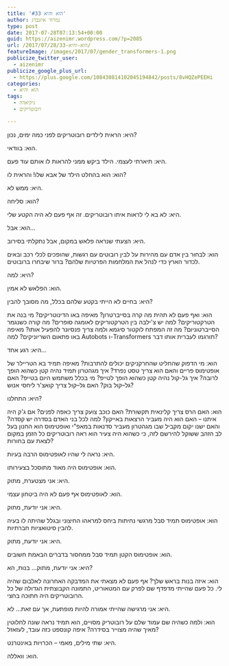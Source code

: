 ```yaml
---
title: 'הוא והיא #33'
author: נמרוד איזנברג
type: post
date: 2017-07-28T07:13:54+00:00
guid: https://aizenimr.wordpress.com/?p=2085
url: /2017/07/28/הוא-והיא-33/
featureImage: /images/2017/07/gender_transformers-1.png
publicize_twitter_user:
  - aizenimr
publicize_google_plus_url:
  - https://plus.google.com/108430814102045194842/posts/8vHQZePEEHi
categories:
  - הוא והיא
tags:
  - גיקיאדה
  - רובוטריקים

---
```

<span lang="he-IL">היא</span><span lang="en-US">: </span><span lang="he-IL">הראית לילדים רובוטריקים לפני כמה ימים</span><span lang="en-US">, </span><span lang="he-IL">נכון</span><span lang="en-US">?</span>

<span lang="he-IL">הוא</span><span lang="en-US">: </span><span lang="he-IL">בוודאי</span><span lang="en-US">.</span>

<span lang="he-IL">היא</span><span lang="en-US">: </span><span lang="he-IL">תיארתי לעצמי</span><span lang="en-US">. </span><span lang="he-IL">הילד ביקש ממני להראות לו אותם עוד פעם</span><span lang="en-US">.</span>

<span lang="he-IL">הוא</span><span lang="en-US">: </span><span lang="he-IL">הוא בהחלט הילד של אבא שלו</span><span lang="en-US">! </span><span lang="he-IL">והראית לו</span><span lang="en-US">?</span>

<span lang="he-IL">היא</span><span lang="en-US">: </span><span lang="he-IL">ממש לא</span><span lang="en-US">.</span>

<span lang="he-IL">הוא</span><span lang="en-US">: </span><span lang="he-IL">סליחה</span><span lang="en-US">?</span>

<span lang="he-IL">היא</span><span lang="en-US">: </span><span lang="he-IL">לא בא לי לראות איתו רובוטריקים</span><span lang="en-US">. </span><span lang="he-IL">זה אף פעם לא היה הקטע שלי</span><span lang="en-US">.</span>

<span lang="he-IL">הוא</span><span lang="en-US">: </span><span lang="he-IL">אבל</span><span lang="en-US">&#8230;</span>

היא: הצעתי שנראה פלאש במקום, אבל נתקלתי בסירוב.

הוא: לבחור בין אדם עם מהירות על לבין רובוטים עם רגשות, שהופכים לכלי רכב ובאים לכדור הארץ כדי לנהל את המלחמות הפרטיות שלהם? ברור שיבחרו ברובוטים.

היא: למה?

הוא: הפלאש לא אמין.

<span lang="he-IL">היא</span><span lang="en-US">: בחיים </span><span lang="he-IL">לא הייתי בקטע שלהם בכלל</span><span lang="en-US">, </span><span lang="he-IL">מה מסובך להבין</span><span lang="en-US">?</span>

<span lang="he-IL">הוא</span><span lang="en-US">: </span><span lang="he-IL">ואף פעם לא תהית מה קרה בסייברטרון</span><span lang="en-US">? </span><span lang="he-IL">מאיפה באו הדינוטריקים</span><span lang="en-US">? </span><span lang="he-IL">מי בנה את הטרקטוריקים</span><span lang="en-US">? </span><span lang="he-IL">למה יש צ</span><span lang="en-US">'</span><span lang="he-IL">ילבה בין הטרקטוריקים לאומגה סופרים</span><span lang="en-US">? </span><span lang="he-IL">מה קורה כשנגמר הסייברטוניום</span><span lang="en-US">? </span><span lang="he-IL">מה זה המפתח לוקטור סיגמא ולמה צריך פנסיונר להפעיל אותו</span><span lang="en-US">? </span><span lang="he-IL">מאיפה באו פתאום השריוניקים</span><span lang="en-US">? </span><span lang="he-IL">למה </span><span lang="en-US">Autobots </span><span lang="he-IL">ו</span><span lang="en-US">-Transformers </span><span lang="he-IL">תורגמו לעברית אותו דבר</span><span lang="en-US">?</span>

<span lang="he-IL">היא</span><span lang="en-US">: </span><span lang="he-IL">רגע אחד</span><span lang="en-US">&#8230;</span>

<span lang="he-IL">הוא</span><span lang="en-US">: </span><span lang="he-IL">מי הדפוק שהחליט שהחרקניקים יכולים להתרבות</span><span lang="en-US">? </span><span lang="he-IL">מאיפה תמיד בא הטריילר של אופטימוס פריים והאם הוא צריך טסט נפרד</span><span lang="en-US">? </span><span lang="he-IL">איך מגהטרון תמיד נהיה קטן כשהוא הופך לרובה</span><span lang="en-US">? </span><span lang="he-IL">איך גל-קול נהיה קטן כשהוא הופך לטייפ</span><span lang="en-US">? </span><span lang="he-IL">מי בכלל משתמש היום בטייפ</span><span lang="en-US">? </span><span lang="he-IL">האם גל</span><span lang="en-US">&#8211;</span><span lang="he-IL">קול בוק</span><span lang="en-US">? </span><span lang="he-IL">האם גל</span><span lang="en-US">&#8211;</span><span lang="he-IL">קול צריך קואצ</span><span lang="en-US">'</span><span lang="he-IL">ר ליחסי אנוש</span><span lang="en-US">?</span>

<span lang="he-IL">היא</span><span lang="en-US">: </span><span lang="he-IL">התחלנו</span><span lang="en-US">?</span>

<span lang="he-IL">הוא</span><span lang="en-US">: </span><span lang="he-IL">האם הרס צריך קלינאית תקשורת</span><span lang="en-US">? </span><span lang="he-IL">האם כוכב צועק צריך כאפה לפנים</span><span lang="en-US">? </span><span lang="he-IL">אם ג</span><span lang="en-US">'</span><span lang="he-IL">ק היה איתנו – האם הוא היה מעביר הרצאות באייקון</span><span lang="en-US">? </span><span lang="he-IL">למה לכל בני האדם בסדרה יש קסדה</span><span lang="en-US">? </span><span lang="he-IL">והאם ישנו יקום מקביל שבו מגהטרון מעביר סדנאות במאפ</span><span lang="en-US">"</span><span lang="he-IL">י ואופטימוס הוא החנון בעל לב הזהב ששוקל להירשם לזה</span><span lang="en-US">, </span><span lang="he-IL">כי כשהוא היה צעיר הוא ראה רובוטריקים כל הזמן במקום לצאת עם בחורות</span><span lang="en-US">?</span>

<span lang="he-IL">היא</span><span lang="en-US">: </span><span lang="he-IL">נראה לי שהיו לאופטימוס הרבה בעיות</span><span lang="en-US">.</span>

<span lang="he-IL">הוא</span><span lang="en-US">: </span><span lang="he-IL">אופטימוס היה מאוד מתוסכל בצעירותו</span><span lang="en-US">.</span>

<span lang="he-IL">היא</span><span lang="en-US">: </span><span lang="he-IL">אני מצטערת</span><span lang="en-US">, </span><span lang="he-IL">מתוק</span><span lang="en-US">.</span>

הוא: לאופטימוס אף פעם לא היה ביטחון עצמי.

היא: אני יודעת, מתוק.

הוא: אופטימוס תמיד סבל מרגשי נחיתות ביחס למראהו החיצוני ובגלל שהיתה לו בעיה להבין סיטואציות חברתיות.

היא: אני יודעת, מתוק.

<span lang="he-IL">הוא</span><span lang="en-US">: </span><span lang="he-IL">אופטימוס הקטן תמיד סבל ממחסור בדברים הבאמת חשובים</span><span lang="en-US">.</span>

<span lang="he-IL">היא</span><span lang="en-US">: </span><span lang="he-IL">אני יודעת</span><span lang="en-US">, </span><span lang="he-IL">מתוק… בנות</span><span lang="en-US">, </span><span lang="he-IL">הא</span><span lang="en-US">?</span>

<span lang="he-IL">הוא</span><span lang="en-US">: </span><span lang="he-IL">איזה בנות בראש שלך</span><span lang="en-US">? </span><span lang="he-IL">אף פעם לא מצאתי את המדבקה האחרונה לאלבום שהיה לי</span><span lang="en-US">. </span><span lang="he-IL">כל פעם שהייתי מדפדף שם לפרק עם המטאוריט</span><span lang="en-US">, </span><span lang="he-IL">התמונה הקבוצתית הגדולה של כל הרובוטריקים היה חתוכה בחצי</span><span lang="en-US">.</span>

<span lang="he-IL">היא</span><span lang="en-US">: </span><span lang="he-IL">אני מרגישה שהייתי אמורה להיות מופתעת</span><span lang="en-US">, </span><span lang="he-IL">אך עם זאת… לא</span><span lang="en-US">.</span>

<span lang="he-IL">הוא</span><span lang="en-US">: </span><span lang="he-IL">ולמה כשהיה שם עמוד שלם על רובוטריק מסויים</span><span lang="en-US">, </span><span lang="he-IL">הוא תמיד נראה שונה לחלוטין מאיך שהיה מצוייר בסידרה</span><span lang="en-US">? </span><span lang="he-IL">איפה קונספט כזה עובד</span><span lang="en-US">, </span><span lang="he-IL">לעזאזל</span><span lang="en-US">?</span>

<span lang="he-IL">היא</span><span lang="en-US">: </span><span lang="he-IL">שתי מילים</span><span lang="en-US">, </span><span lang="he-IL">מאמי &#8211;</span> <span lang="he-IL">הכרויות באינטרנט</span><span lang="en-US">.</span>

<span lang="he-IL">הוא</span><span lang="en-US">: </span><span lang="he-IL">וואללה</span><span lang="en-US">.</span>